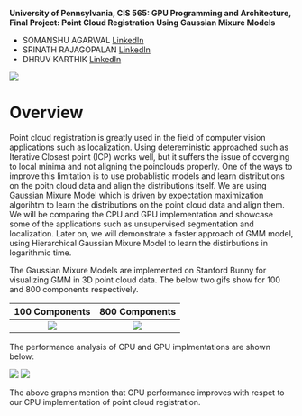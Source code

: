 **University of Pennsylvania, CIS 565: GPU Programming and Architecture, Final Project: Point Cloud Registration Using Gaussian Mixure Models**

* SOMANSHU AGARWAL [LinkedIn](https://www.linkedin.com/in/somanshu25)
* SRINATH RAJAGOPALAN [LinkedIn](https://www.linkedin.com/in/srinath-rajagopalan-07a43155)
* DHRUV KARTHIK [LinkedIn](https://www.linkedin.com/in/dhruvkarthik/)

![](https://github.com/somanshu25/CIS565_Final_Project/blob/master/img_gmmreg/GMM_waymo.gif)

# Overview

Point cloud registration is greatly used in the field of computer vision applications such as localization. Using detereministic approached such as Iterative Closest point (ICP) works well, but it suffers the issue of coverging to local minima and not aligning the poinclouds properly. One of the ways to improve this limitation is to use probablistic models and learn distributions on the poitn cloud data and align the distributions itself. We are using Gaussian Mixure Model which is driven by expectation maximization algorihtm to learn the distributions on the point cloud data and align them. We will be comparing the CPU and GPU implementation and showcase some of the applications such as unsupervised segmentation and localization. Later on, we will demonstrate a faster approach of GMM model, using Hierarchical Gaussian Mixure Model to learn the distirbutions in logarithmic time. 

The Gaussian Mixure Models are implemented on Stanford Bunny for visualizing GMM in 3D point cloud data. The below two gifs show for 100 and 800 components respectively.

100 Components             |  800 Components
:-------------------------:|:-------------------------:
![](img_gmmreg/bunny_100_Components.gif)| 		![](img_gmmreg/bunny_800_Components.gif)

The performance analysis of CPU and GPU implmentations are shown below:

![](https://github.com/somanshu25/CIS565_Final_Project/blob/master/img_gmmreg/performance_analysis_1.png)
![](https://github.com/somanshu25/CIS565_Final_Project/blob/master/img_gmmreg/performance_analysis_2.png)

The above graphs mention that GPU performance improves with respet to our CPU implementation of point cloud registration.

